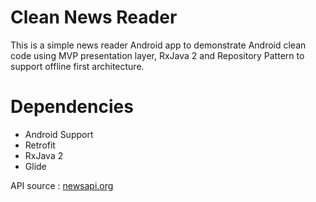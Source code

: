 # Clean News Reader
This is a simple news reader Android app to demonstrate Android clean code using MVP presentation layer, 
RxJava 2 and Repository Pattern to support offline first architecture.

# Dependencies
* Android Support
* Retrofit
* RxJava 2
* Glide

API source : [newsapi.org](https://newsapi.org/)
